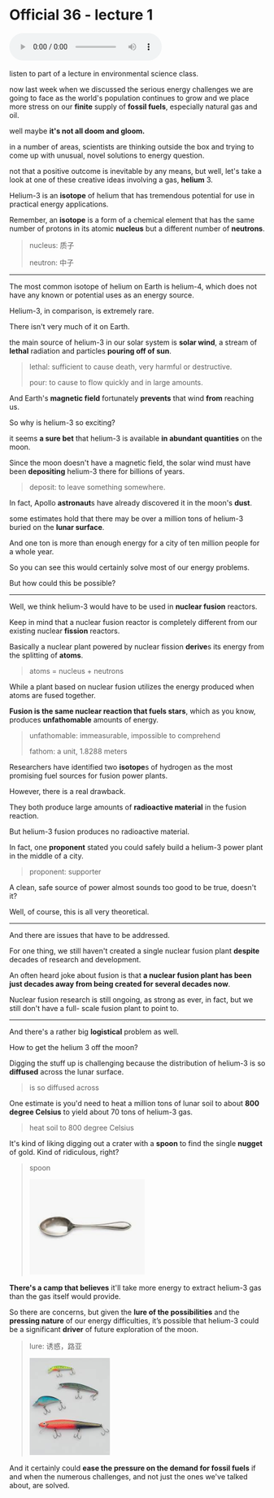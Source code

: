 # Official 36 - lecture 1

<audio controls>
  <source src="../audio/Official 36 - lecture 1.mp3" type="audio/mpeg">
</audio>

listen to part of a lecture in environmental science class. 

now last week when we discussed the serious energy challenges we are going to face as the world's population continues to grow and we place more stress on our **finite** supply of **fossil fuels**, especially natural gas and oil.

well maybe **it's not all doom and gloom.** 

in a number of areas, scientists are thinking outside the box and trying to come up with unusual, novel solutions to energy question. 

not that a positive outcome is inevitable by any means, but well, let's take a look at one of these creative ideas involving a gas, **helium** 3. 

Helium-3 is an **isotope** of helium that has tremendous potential for use in practical energy applications.

Remember, an **isotope** is a form of a chemical element that has the same number of protons in its atomic **nucleus** but a different number of **neutrons**.

> nucleus: 质子
>
> neutron: 中子

-----

The most common isotope of helium on Earth is helium-4, which does not have any known or potential uses as an energy source.

Helium-3, in comparison, is extremely rare.

There isn't very much of it on Earth.

the main source of helium-3 in our solar system is **solar wind**, a stream of **lethal** radiation and particles **pouring off of sun**.

> lethal: sufficient to cause death, very harmful or destructive. 
>
> pour: to cause to flow quickly and in large amounts.

And Earth's **magnetic field** fortunately **prevents** that wind **from** reaching us.

So why is helium-3 so exciting?

it seems **a sure bet** that helium-3 is available **in abundant quantities** on the moon.

Since the moon doesn't have a magnetic field, the solar wind must have been **depositing** helium-3 there for billions of years.

> deposit: to leave something somewhere. 

In fact, Apollo **astronaut**s have already discovered it in the moon's **dust**.

some estimates hold that there may be over a million tons of helium-3 buried on the **lunar surface**. 

And one ton is more than enough energy for a city of ten million people for a whole year.

So you can see this would certainly solve most of our energy problems. 

But how could this be possible?

-----

Well, we think helium-3 would have to be used in **nuclear fusion** reactors.

Keep in mind that a nuclear fusion reactor is completely different from our existing nuclear **fission** reactors.

Basically a nuclear plant powered by nuclear fission **derive**s its energy from the splitting of **atoms**.

> atoms = nucleus + neutrons

While a plant based on nuclear fusion utilizes the energy produced when atoms are fused together.

**Fusion is the same nuclear reaction that fuels stars**, which as you know, produces **unfathomable** amounts of energy. 

> unfathomable: immeasurable, impossible to comprehend
>
> fathom: a unit, 1.8288 meters

Researchers have identified two **isotope**s of hydrogen as the most promising fuel sources for fusion power plants.

However, there is a real drawback.

They both produce large amounts of **radioactive material** in the fusion reaction. 

But helium-3 fusion produces no radioactive material.

In fact, one **proponent** stated you could safely build a helium-3 power plant in the middle of a city.

> proponent: supporter

A clean, safe source of power almost sounds too good to be true, doesn't it?

Well, of course, this is all very theoretical.

----

And there are issues that have to be addressed.

For one thing, we still haven't created a single nuclear fusion plant **despite** decades of research and development.

An often heard joke about fusion is that **a nuclear fusion plant has been just decades away from being created for several decades now**.

Nuclear fusion research is still ongoing, as strong as ever, in fact, but we still don't have a full- scale fusion plant to point to.

----

And there's a rather big **logistical** problem as well.

How to get the helium 3 off the moon?

Digging the stuff up is challenging because the distribution of helium-3 is so **diffused** across the lunar surface.

> is so diffused across

One estimate is you'd need to heat a million tons of lunar soil to about **800 degree Celsius** to yield about 70 tons of helium-3 gas.

> heat soil to 800 degree Celsius

It's kind of liking digging out a crater with a **spoon** to find the single **nugget** of gold. Kind of ridiculous, right?

> spoon
>
> ![image-20220610214322209](Official%2036%20-%20lecture%201.assets/image-20220610214322209.png)
>
> 

**There's a camp that believes** it'll take more energy to extract helium-3 gas than the gas itself would provide.

So there are concerns, but given the **lure of the possibilities** and the **pressing nature** of our energy difficulties, it’s possible that helium-3 could be a significant **driver** of future exploration of the moon.

> lure: 诱惑，路亚
>
> ![image-20220610214522498](Official%2036%20-%20lecture%201.assets/image-20220610214522498.png)

And it certainly could **ease the pressure on the demand for fossil fuels** if and when the numerous challenges, and not just the ones we've talked about, are solved.